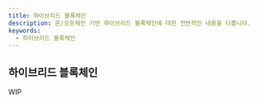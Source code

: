 ```yaml
---
title: 하이브리드 블록체인
description: 온/오프체인 기반 하이브리드 블록체인에 대한 전반적인 내용을 다룹니다.
keywords:
  - 하이브리드 블록체인
---
```


## 하이브리드 블록체인

WIP
